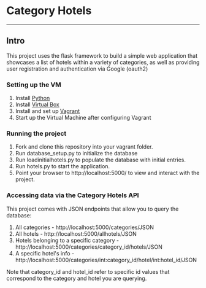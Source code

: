 # Category Hotels
--------------------------------------------

## Intro
This project uses the flask framework to build a simple web application
that showcases a list of hotels within a variety of categories, as well as
providing user registration and authentication via Google (oauth2)

### Setting up the VM
1. Install [Python](https://www.python.org)
2. Install [Virtual Box](https://www.virtualbox.org/wiki/Downloads)
3. Install and set up [Vagrant](https://www.vagrantup.com/downloads.html)
4. Start up the Virtual Machine after configuring Vagrant

### Running the project
1. Fork and clone this repository into your vagrant folder.
2. Run database_setup.py to initialize the database
3. Run loadinitialhotels.py to populate the database with initial entries.
4. Run hotels.py to start the application.
5. Point your browser to http://localhost:5000/ to view and interact with the project.

### Accessing data via the Category Hotels API
This project comes with JSON endpoints that allow you to query the database:
1. All categories - http://localhost:5000/categories/JSON
2. All hotels - http://localhost:5000/allhotels/JSON
3. Hotels belonging to a specific category - http://localhost:5000/categories/category_id/hotels/JSON
4. A specific hotel's info - http://localhost:5000/categories/int:category_id/hotel/int:hotel_id/JSON

Note that category_id and hotel_id refer to specific id values that correspond to the
category and hotel you are querying.
